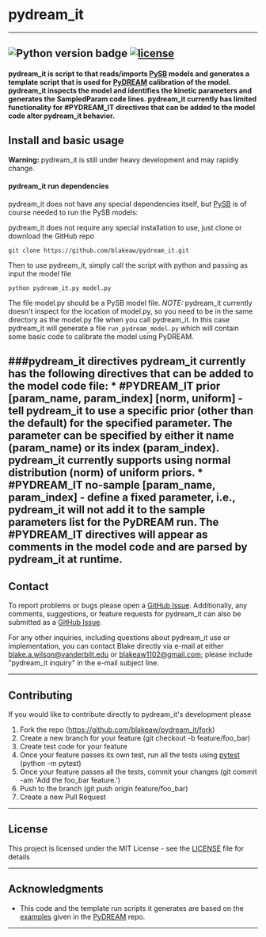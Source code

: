 # pydream_it
------
![Python version badge](https://img.shields.io/badge/python-2.7-blue.svg)
[![license](https://img.shields.io/github/license/mashape/apistatus.svg)](LICENSE)
------
####  pydream_it is script to that reads/imports [PySB](http://pysb.org/) models and generates a template script that is used for [PyDREAM](https://github.com/LoLab-VU/PyDREAM) calibration of the model. pydream_it inspects the model and identifies the kinetic parameters and generates the SampledParam code lines. pydream_it currently has limited functionality for #PYDREAM_IT directives that can be added to the model code alter pydream_it behavior.

## Install and basic usage

**Warning:** pydream_it is still under heavy development and may rapidly change.

#### pydream_it run dependencies
pydream_it does not have any special dependencies itself, but [PySB](http://pysb.org/) is of course needed to run the PySB models:

pydream_it does not require any special installation to use, just clone or download the GitHub repo
```
git clone https://github.com/blakeaw/pydream_it.git
```
Then to use pydream_it, simply call the script with python and passing as input the model file
```
python pydream_it.py model.py
```
The file model.py should be a PySB model file.
*NOTE:* pydream_it currently doesn't inspect for the location of model.py, so you need to be in the same directory as the model.py file when you call pydream_it.
In this case pydream_it will generate a file `run_pydream_model.py` which will contain some basic code to calibrate the model using PyDREAM.

###pydream_it directives
pydream_it currently has the following directives that can be added to the model code file:
    * #PYDREAM_IT prior [param_name, param_index] [norm, uniform] - tell pydream_it to use a specific prior (other than the default) for the specified parameter. The parameter can be specified by either it name (param_name) or its index (param_index). pydream_it currently supports using normal distribution (norm) of uniform priors.
    * #PYDREAM_IT no-sample [param_name, param_index] - define a fixed parameter, i.e., pydream_it will not add it to the sample parameters list for the PyDREAM run.
The #PYDREAM_IT directives will appear as comments in the model code and are parsed by pydream_it at runtime.
------

## Contact

To report problems or bugs please open a
[GitHub Issue](https://github.com/blakeaw/pydream_it/issues). Additionally, any
comments, suggestions, or feature requests for pydream_it can also be submitted as
a
[GitHub Issue](https://github.com/blakeaw/pydream_it/issues).

For any other inquiries, including questions about pydream_it use or
implementation, you can contact Blake directly via e-mail at either
blake.a.wilson@vanderbilt.edu or blakeaw1102@gmail.com; please include "pydream_it
inquiry" in the e-mail subject line.

------

## Contributing

If you would like to contribute directly to pydream_it's development please
 1. Fork the repo (https://github.com/blakeaw/pydream_it/fork)
 2. Create a new branch for your feature (git checkout -b feature/foo_bar)
 3. Create test code for your feature
 4. Once your feature passes its own test, run all the tests using [pytest](https://docs.pytest.org/en/latest/) (python -m pytest)
 5. Once your feature passes all the tests, commit your changes (git commit -am 'Add the foo_bar feature.')
 6. Push to the branch (git push origin feature/foo_bar)
 7. Create a new Pull Request

------

## License

This project is licensed under the MIT License - see the [LICENSE](LICENSE) file for details

------

## Acknowledgments

* This code and the template run scripts it generates are based on the [examples](https://github.com/LoLab-VU/PyDREAM/tree/master/pydream/examples) given in the [PyDREAM](https://github.com/LoLab-VU/PyDREAM) repo.

------
